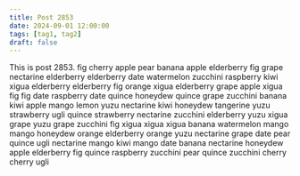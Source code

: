 ```yaml
---
title: Post 2853
date: 2024-09-01 12:00:00
tags: [tag1, tag2]
draft: false
---
```

This is post 2853.
fig
cherry
apple
pear
banana
apple
elderberry
fig
grape
nectarine
elderberry
elderberry
date
watermelon
zucchini
raspberry
kiwi
xigua
elderberry
elderberry
fig
orange
xigua
elderberry
grape
apple
xigua
fig
fig
date
raspberry
date
quince
honeydew
quince
grape
zucchini
banana
kiwi
apple
mango
lemon
yuzu
nectarine
kiwi
honeydew
tangerine
yuzu
strawberry
ugli
quince
strawberry
nectarine
zucchini
elderberry
yuzu
xigua
grape
yuzu
grape
zucchini
fig
xigua
xigua
xigua
banana
watermelon
mango
mango
honeydew
orange
elderberry
orange
yuzu
nectarine
grape
date
pear
quince
ugli
nectarine
mango
kiwi
mango
date
banana
nectarine
honeydew
apple
elderberry
fig
quince
raspberry
zucchini
pear
quince
zucchini
cherry
cherry
ugli
